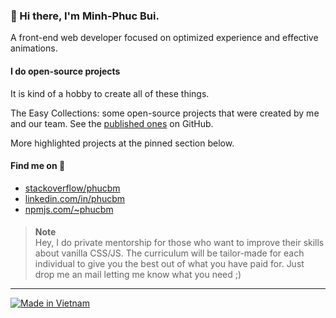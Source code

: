 ### 👋 Hi there, I'm Minh-Phuc Bui.

A front-end web developer focused on optimized experience and effective animations.

#### I do open-source projects
It is kind of a hobby to create all of these things.

The Easy Collections: some open-source projects that were created by me and our team. See the [published ones](https://github.com/search?q=topic%3Aeasy-collection) on GitHub.

More highlighted projects at the pinned section below.

#### Find me on 👀
- [stackoverflow/phucbm](https://stackoverflow.com/users/6453822/phucbm)
- [linkedin.com/in/phucbm](https://www.linkedin.com/in/phucbm/)
- [npmjs.com/~phucbm](https://www.npmjs.com/~phucbm)

####

> **Note**<br>
> Hey, I do private mentorship for those who want to improve their skills about vanilla CSS/JS. The curriculum will be tailor-made for each individual to give you the best out of what you have paid for. Just drop me an mail letting me know what you need ;)

---

[![Made in Vietnam](https://raw.githubusercontent.com/webuild-community/badge/master/svg/made.svg)](https://webuild.community)
